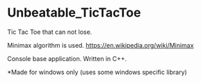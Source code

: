 # Unbeatable_TicTacToe
Tic Tac Toe that can not lose. 



Minimax algorithm is used.
https://en.wikipedia.org/wiki/Minimax



Console base application.
Written in C++.


*Made for windows only (uses some windows specific library)
